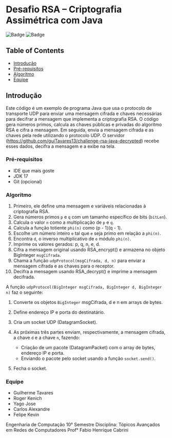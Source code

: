 # Desafio RSA – Criptografia Assimétrica com Java

![Badge](https://img.shields.io/badge/version-1.0.0-green)
![Badge](https://img.shields.io/badge/license-MIT-blue)

## Table of Contents

- [Introdução](#introdução)
- [Pré-requisitos](#prerequisitos)
- [Algoritmo](#algoritmo)
- [Equipe](#contribuições)

## Introdução

Este código é um exemplo de programa Java que usa o protocolo de transporte UDP para enviar uma mensagem cifrada e chaves necessárias para decifrar a mensagem que implementa a criptografia RSA.
O código gera números primos, calcula as chaves públicas e privadas do algoritmo RSA e cifra a mensagem. 
Em seguida, envia a mensagem cifrada e as chaves pela rede utilizando o protocolo UDP. 
O servidor (https://github.com/guiTavares13/challenge-rsa-java-decrypted) recebe esses dados, decifra a mensagem e a exibe na tela.


### Pré-requisitos

- IDE que mais goste
- JDK 17
- Git (opcional)


### Algoritmo


1. Primeiro, ele define uma mensagem e variáveis relacionadas à criptografia RSA.
2. Gera números primos `p` e `q` com um tamanho específico de bits (`bitLen`).
3. Calcula o valor `n` como a multiplicação de `p` e `q`.
4. Calcula a função totiente `phi(n)` como (p - 1)(q - 1).
5. Escolhe um número inteiro `e` tal que `e` seja primo em relação a `phi(n)`.
6. Encontra `d`, o inverso multiplicativo de `e` módulo `phi(n)`.
7. Imprime os valores gerados: p, q, n, e, d.
8. Cifra a mensagem original usando RSA_encrypt() e armazena no objeto BigInteger `msgCifrada`.
9. Chama a função `udpProtocol(msgCifrada, d, n)` para enviar a mensagem cifrada e as chaves para o receptor.
10. Decifra a mensagem usando RSA_decrypt() e imprime a mensagem decifrada.

A função `udpProtocol(BigInteger msgCifrada, BigInteger d, BigInteger n)` faz o seguinte:

1. Converte os objetos `BigInteger` msgCifrada, d e n em arrays de bytes.
2. Define endereço IP e porta do destinatário.
3. Cria um socket UDP (DatagramSocket).
4. As próximas três partes enviam, respectivamente, a mensagem cifrada, a chave `d` e a chave `n`, fazendo:
   - Criação de um pacote (DatagramPacket) com o array de bytes, endereço IP e porta.
   - Enviando o pacote pelo socket usando a função `socket.send()`.

5. Fecha o socket.

### Equipe

- Guilherme Tavares
- Roger Kenich
- Yago Jose
- Carlos Alexandre
- Felipe Kevin

Engenharia de Computação 10° Semestre
Disciplina: Tópicos Avançados em Redes de Computadores
Prof° Fabio Henrique Cabrini
